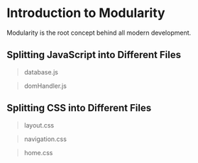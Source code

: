# Introduction to Modularity

Modularity is the root concept behind all modern development.

## Splitting JavaScript into Different Files

> database.js

> domHandler.js

## Splitting CSS into Different Files

> layout.css

> navigation.css

> home.css


